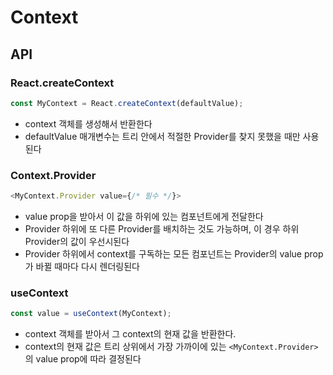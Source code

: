 # Context
## API
### React.createContext
```javaScript
const MyContext = React.createContext(defaultValue);
```
- context 객체를 생성해서 반환한다
- defaultValue 매개변수는 트리 안에서 적절한 Provider를 찾지 못했을 때만 사용된다

### Context.Provider
```javaScript
<MyContext.Provider value={/* 필수 */}>
```
- value prop을 받아서 이 값을 하위에 있는 컴포넌트에게 전달한다
- Provider 하위에 또 다른 Provider를 배치하는 것도 가능하며, 이 경우 하위 Provider의 값이 우선시된다
- Provider 하위에서 context를 구독하는 모든 컴포넌트는 Provider의 value prop가 바뀔 때마다 다시 렌더링된다


### useContext
```javascript
const value = useContext(MyContext);
```
- context 객체를 받아서 그 context의 현재 값을 반환한다. 
- context의 현재 값은 트리 상위에서 가장 가까이에 있는 `<MyContext.Provider>`의 value prop에 따라 결정된다

